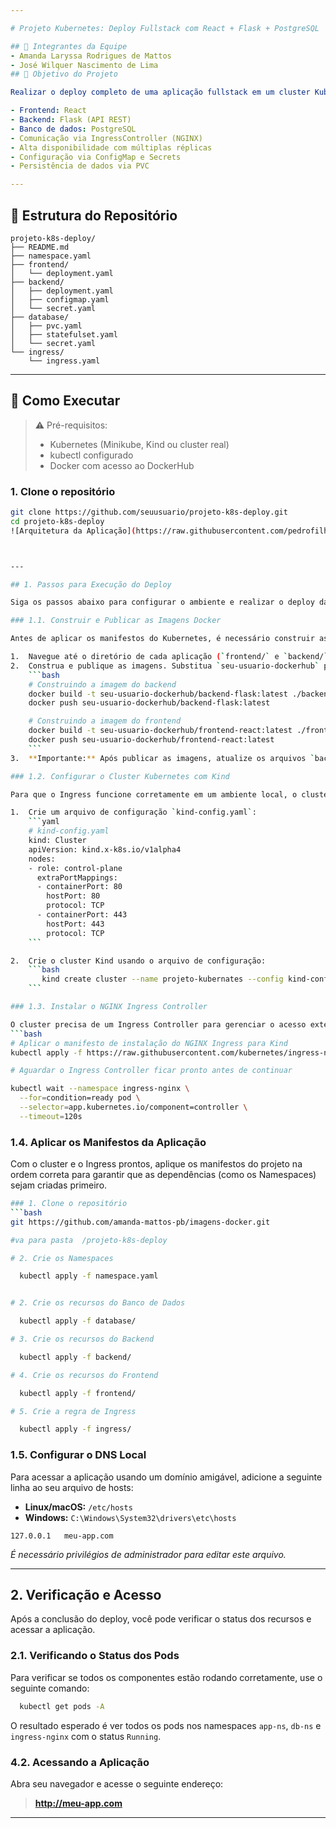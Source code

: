 ```yaml
---

# Projeto Kubernetes: Deploy Fullstack com React + Flask + PostgreSQL

## 👥 Integrantes da Equipe
- Amanda Laryssa Rodrigues de Mattos
- José Wilquer Nascimento de Lima
## 🎯 Objetivo do Projeto

Realizar o deploy completo de uma aplicação fullstack em um cluster Kubernetes, composta por:

- Frontend: React
- Backend: Flask (API REST)
- Banco de dados: PostgreSQL
- Comunicação via IngressController (NGINX)
- Alta disponibilidade com múltiplas réplicas
- Configuração via ConfigMap e Secrets
- Persistência de dados via PVC

---
```


## 🧱 Estrutura do Repositório

```
projeto-k8s-deploy/
├── README.md
├── namespace.yaml
├── frontend/
│   └── deployment.yaml
├── backend/
│   ├── deployment.yaml
│   ├── configmap.yaml
│   └── secret.yaml
├── database/
│   ├── pvc.yaml
│   ├── statefulset.yaml
│   └── secret.yaml
└── ingress/
    └── ingress.yaml
```

---

## 🚀 Como Executar

> ⚠️ Pré-requisitos:
> - Kubernetes (Minikube, Kind ou cluster real)
> - kubectl configurado
> - Docker com acesso ao DockerHub

### 1. Clone o repositório
```bash
git clone https://github.com/seuusuario/projeto-k8s-deploy.git
cd projeto-k8s-deploy
![Arquitetura da Aplicação](https://raw.githubusercontent.com/pedrofilhojp/kube-students-projects/main/assets/image.png)



---

## 1. Passos para Execução do Deploy

Siga os passos abaixo para configurar o ambiente e realizar o deploy da aplicação.

### 1.1. Construir e Publicar as Imagens Docker

Antes de aplicar os manifestos do Kubernetes, é necessário construir as imagens Docker para o frontend e o backend e publicá-las em um registro de contêineres, como o Docker Hub.

1.  Navegue até o diretório de cada aplicação (`frontend/` e `backend/`).
2.  Construa e publique as imagens. Substitua `seu-usuario-dockerhub` pelo seu nome de usuário.
    ```bash
    # Construindo a imagem do backend
    docker build -t seu-usuario-dockerhub/backend-flask:latest ./backend
    docker push seu-usuario-dockerhub/backend-flask:latest

    # Construindo a imagem do frontend
    docker build -t seu-usuario-dockerhub/frontend-react:latest ./frontend
    docker push seu-usuario-dockerhub/frontend-react:latest
    ```
3.  **Importante:** Após publicar as imagens, atualize os arquivos `backend/deployment.yaml` e `frontend/deployment.yaml` com os nomes corretos das suas imagens.

### 1.2. Configurar o Cluster Kubernetes com Kind

Para que o Ingress funcione corretamente em um ambiente local, o cluster Kind precisa ser criado com um mapeamento de portas.

1.  Crie um arquivo de configuração `kind-config.yaml`:
    ```yaml
    # kind-config.yaml
    kind: Cluster
    apiVersion: kind.x-k8s.io/v1alpha4
    nodes:
    - role: control-plane
      extraPortMappings:
      - containerPort: 80
        hostPort: 80
        protocol: TCP
      - containerPort: 443
        hostPort: 443
        protocol: TCP
    ```

2.  Crie o cluster Kind usando o arquivo de configuração:
    ```bash
       kind create cluster --name projeto-kubernates --config kind-config.yaml
    ```

### 1.3. Instalar o NGINX Ingress Controller

O cluster precisa de um Ingress Controller para gerenciar o acesso externo.
```bash
# Aplicar o manifesto de instalação do NGINX Ingress para Kind
kubectl apply -f https://raw.githubusercontent.com/kubernetes/ingress-nginx/main/deploy/static/provider/kind/deploy.yaml

# Aguardar o Ingress Controller ficar pronto antes de continuar

kubectl wait --namespace ingress-nginx \
  --for=condition=ready pod \
  --selector=app.kubernetes.io/component=controller \
  --timeout=120s

```

### 1.4. Aplicar os Manifestos da Aplicação

Com o cluster e o Ingress prontos, aplique os manifestos do projeto na ordem correta para garantir que as dependências (como os Namespaces) sejam criadas primeiro.

```bash
### 1. Clone o repositório
```bash
git https://github.com/amanda-mattos-pb/imagens-docker.git

#va para pasta  /projeto-k8s-deploy

# 2. Crie os Namespaces

  kubectl apply -f namespace.yaml


# 2. Crie os recursos do Banco de Dados

  kubectl apply -f database/

# 3. Crie os recursos do Backend

  kubectl apply -f backend/

# 4. Crie os recursos do Frontend

  kubectl apply -f frontend/

# 5. Crie a regra de Ingress

  kubectl apply -f ingress/


```

### 1.5. Configurar o DNS Local

Para acessar a aplicação usando um domínio amigável, adicione a seguinte linha ao seu arquivo de hosts:

*   **Linux/macOS:** `/etc/hosts`
*   **Windows:** `C:\Windows\System32\drivers\etc\hosts`

```
127.0.0.1   meu-app.com
```
*É necessário privilégios de administrador para editar este arquivo.*

---

## 2. Verificação e Acesso

Após a conclusão do deploy, você pode verificar o status dos recursos e acessar a aplicação.

### 2.1. Verificando o Status dos Pods

Para verificar se todos os componentes  estão rodando corretamente, use o seguinte comando:

```bash
  kubectl get pods -A
```

O resultado esperado é ver todos os pods nos namespaces `app-ns`, `db-ns` e `ingress-nginx` com o status `Running`.

### 4.2. Acessando a Aplicação

Abra seu navegador e acesse o seguinte endereço:

> **http://meu-app.com**



---
